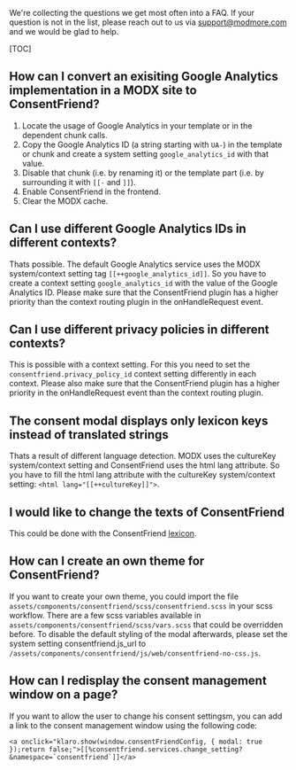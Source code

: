 We're collecting the questions we get most often into a FAQ. If your question is
not in the list, please reach out to us via support@modmore.com and we would be
glad to help.

[TOC]

## How can I convert an exisiting Google Analytics implementation in a MODX site to ConsentFriend?  

1. Locate the usage of Google Analytics in your template or in the dependent
chunk calls.
2. Copy the Google Analytics ID (a string starting with `UA-`) in
the template or chunk and create a system setting `google_analytics_id`
with that value.
3. Disable that chunk (i.e. by renaming it) or the template
part (i.e. by surrounding it with `[[-` and `]]`).
4. Enable ConsentFriend in the frontend.
5. Clear the MODX cache.

## Can I use different Google Analytics IDs in different contexts?

Thats possible. The default Google Analytics service uses the MODX
system/context setting tag `[[++google_analytics_id]]`. So you have to create a
context setting `google_analytics_id` with the value of the Google Analytics ID.
Please make sure that the ConsentFriend plugin has a higher priority than the
context routing plugin in the onHandleRequest event.

## Can I use different privacy policies in different contexts?

This is possible with a context setting. For this you need to set the
`consentfriend.privacy_policy_id` context setting differently in each context. 
Please also make sure that the ConsentFriend plugin has a higher priority in the
onHandleRequest event than the context routing plugin.

## The consent modal displays only lexicon keys instead of translated strings

Thats a result of different language detection. MODX uses the cultureKey
system/context setting and ConsentFriend uses the html lang attribute. So you
have to fill the html lang attribute with the cultureKey system/context setting:
`<html lang="[[++cultureKey]]">`.

## I would like to change the texts of ConsentFriend

This could be done with the ConsentFriend [lexicon](06_Lexicon.md).

## How can I create an own theme for ConsentFriend?

If you want to create your own theme, you could import the file
`assets/components/consentfriend/scss/consentfriend.scss` in your scss workflow. There
are a few scss variables available in
`assets/components/consentfriend/scss/vars.scss` that could be overridden
before. To disable the default styling of the modal afterwards, please set the
system setting consentfriend.js_url to
`/assets/components/consentfriend/js/web/consentfriend-no-css.js`.

## How can I redisplay the consent management window on a page?

If you want to allow the user to change his consent settingsm, you can add a
link to the consent management window using the following code:

```
<a onclick="klaro.show(window.consentFriendConfig, { modal: true });return false;">[[%consentfriend.services.change_setting? &namespace=`consentfriend`]]</a>
```
